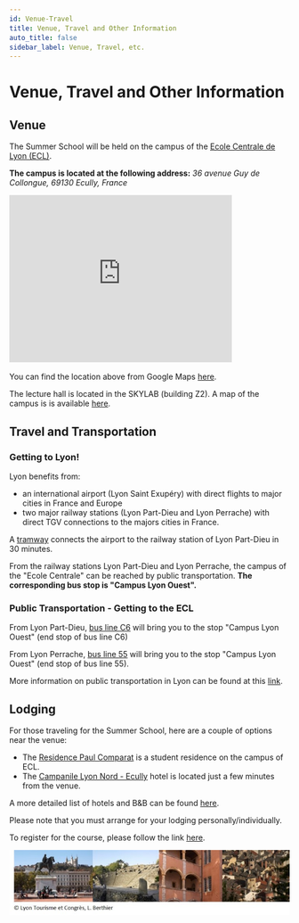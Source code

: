 ```yaml
---
id: Venue-Travel
title: Venue, Travel and Other Information
auto_title: false
sidebar_label: Venue, Travel, etc.
---
```

# Venue, Travel and Other Information
## Venue
The Summer School will be held on the campus of the [Ecole Centrale de Lyon (ECL)](https://www.ec-lyon.fr/en).

**The campus is located at the following address:** *36 avenue Guy de Collongue, 69130 Ecully, France*

<iframe src="https://www.google.com/maps/embed?pb=!1m18!1m12!1m3!1d1357.6385872362978!2d4.766051986238957!3d45.7824882957582!2m3!1f0!2f0!3f0!3m2!1i1024!2i768!4f13.1!3m3!1m2!1s0x47f4ec9529579211%3A0xf9dafe9c0d9620e3!2s%C3%89cole%20Centrale%20de%20Lyon!5e1!3m2!1sen!2sus!4v1738214223759!5m2!1sen!2sus" width="400" height="300" style="border:0;" allowfullscreen="" loading="lazy" referrerpolicy="no-referrer-when-downgrade"></iframe>

You can find the location above from Google Maps [here](https://maps.app.goo.gl/xTgBsjDLu3CseQv6A).

The lecture hall is located in the SKYLAB (building Z2). A map of the campus is is available [here](./assets/map.pdf).

## Travel and Transportation
### Getting to Lyon!
Lyon benefits from:
- an international airport (Lyon Saint Exupéry) with direct flights to major cities in France and Europe 
- two major railway stations (Lyon Part-Dieu and Lyon Perrache) with direct TGV connections to the majors cities in France. 

A [tramway](https://www.rhonexpress.fr/en) connects the airport to the railway station of Lyon Part-Dieu in 30 minutes.

From the railway stations Lyon Part-Dieu and Lyon Perrache, the campus of the "Ecole Centrale" can be reached by public transportation. **The corresponding bus stop is "Campus Lyon Ouest".**

### Public Transportation - Getting to the ECL
From Lyon Part-Dieu, [bus line C6](https://www.tcl.fr/lignes/ligne-majeure-c6) will bring you to the stop "Campus Lyon Ouest" (end stop of bus line C6)

From Lyon Perrache, [bus line 55](https://www.tcl.fr/lignes/bus-55) will bring you to the stop "Campus Lyon Ouest" (end stop of bus line 55).

More information on public transportation in Lyon can be found at this [link](http://www.tcl.fr/).

## Lodging
For those traveling for the Summer School, here are a couple of options near the venue:
- The [Residence Paul Comparat](https://www.lyoncampus.com/vivre/se-loger/liste-des-residences-etudiantes/detail/residence-paul-comparat-centrale-lyon) is a student residence on the campus of ECL.
- The [Campanile Lyon Nord - Ecully](https://lyon-nord-ecully.campanile.com/fr-fr/?utm_content=partoo&utm_medium=seo-bgp&utm_source=google) hotel is located just a few minutes from the venue.

A more detailed list of hotels and B&B can be found [here](https://www.ecully.fr/ma-ville/tourisme/les-hebergements-de-tourisme-487.html).

Please note that you must arrange for your lodging personally/individually.

To register for the course, please follow the link [here](./05_Registration.md).

<img src="./assets/footer.jpg" width=600>